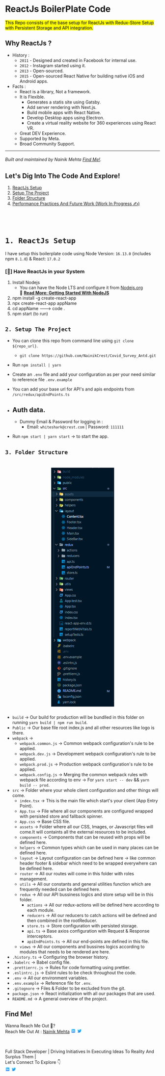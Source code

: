 # ReactJs BoilerPlate Code

<mark>This Repo consists of the base setup for ReactJs with Redux-Store Setup with Persistent Storage and API integration.</mark>

## Why ReactJs ?

- History :
  - `2011` - Designed and created in Facebook for internal use.
  - `2012` - Instagram started using it.
  - `2013` - Open-sourced.
  - `2015` - Open-sourced React Native for building native iOS and Android apps.
- Facts :
  - React is a library, Not a framework.
  - It is Flexible.
    - Generates a statis site using Gatsby.
    - Add server rendering with Next.js.
    - Build mobile apps with React Native.
    - Develop Desktop apps using Electron.
    - Create a virtual reality website for 360 experiences using React VR.
  - Great DEV Experience.
  - Supported by Meta.
  - Broad Community Support.

<hr/>

###### Built and maintained by Nainik Mehta [Find Me!](#find-me).

## Let's Dig Into The Code And Explore!

1. [ReactJs Setup](#1-reactjs-setup)
2. [Setup The Project](#2-setup-the-project)
3. [Folder Structure](#3-folder-structure)
4. [Performance Practices And Future Work (Work In Progress️ ✍️)](#4-performance-practices-and-future-work)

<br/><br/>

# `1. ReactJs Setup`

I have setup this boilerplate code using Node Version: `16.13.0` (includes npm `8.1.0`) & React: `17.0.2`<br/>

### [📝] Have ReactJs in your System

1. Install Nodejs
   - You can have the Node LTS and configure it from [Nodejs.org](https://reactjs.org/en/download/)<br/>
     🔗 [**Read More: Getting Started With NodeJS**](https://medium.com/@erickcodes/getting-started-with-node-js-84972881508b)
2. npm install -g create-react-app
3. npx create-react-app appName
4. cd appName ---> code .
5. npm start (to run)

## `2. Setup The Project`

- You can clone this repo from command line using `git clone ${repo_url}`.

  - `git clone https://github.com/NainikCrest/Covid_Survey_Antd.git`

- Run `npm install | yarn`
- Create an `.env` file and add your configuration as per your need similar to reference file `.env.example`
- You can add your base url for API's and apis endpoints from `/src/redux/apiEndPoints.ts`
- ## Auth data.
  - Dummy Email & Password for logging in :
    - Email: `whiteshark@crest.com` | Password: `111111`
- Run `npm start | yarn start` -> to start the app.

## `3. Folder Structure`

<h1 align="center">
  <img src="public/reactstructure.png" alt="Folder Structure"/>
</h1>

- `build` -> Our build for production will be bundlled in this folder on running `yarn build | npm run build`.
- `Public` -> Our base file root index.js and all other resources like logo is there.
- `webpack` -> 
  - `webpack.common.js` -> Common webpack configuration's rule to be applied.
  - `webpack.dev.js` -> Development webpack configuration's rule to be applied.
  - `webpack.prod.js` -> Production webpack configuration's rule to be applied.
  - `webpack.config.js` -> Merging the common webpack rules with webpack file according to env -> For `yarn start -- dev` && `yarn build -- prod`.
- `src` -> Folder where your whole client configuration and other things will come.
  - `index.tsx` -> This is the main file which start's your client (App Entry Point).
  - `App.tsx` -> File where all our components are configured wrapped with persisted store and fallback spinner.
  - `App.css` -> Base CSS file.
  - `assets` -> Folder where all our CSS, Images, or Javascript files will come.It will containts all the external resources to be included.
  - `components` -> Components that can be reused with props will be defined here.
  - `helpers` -> Common types which can be used in many places can be defined here.
  - `layout` -> Layout configuration can be defined here -> like common header footer & sidebar which need to be wrapped everywhere can be defined here.
  - `router` -> All our routes will come in this folder with roles management.
  - `utils` -> All our constants and general utilities function which are frequently needed can be defined here.
  - `redux` -> All our API bussiness logics and store setup will be in this folder.
    - `actions` -> All our redux-actions will be defined here according to each module.
    - `reducers` -> All our reducers to catch actions will be defined and then combined in the rootReducer.
    - `store.ts` -> Store configuration with persisted storage.
    - `api.ts` -> Base axios configuration with Request & Response interceptors.
    - `apiEndPoints.ts` -> All our end-points are defined in this file.
  - `views` -> All our components and bussines logics according to modules that needs to be rendered are here.
- `.history.ts` -> Configuring the browser history.
- `.babelrc` -> Babel config file.
- `.prettierrc.js` -> Rules for code formatting using prettier.
- `.eslintrc.js` -> Eslint rules to be check throughout the code.
- `.env` -> All our environment variables.
- `.env.example` -> Reference file for `.env`.
- `.gitognore` -> Files & Folder to be excluded from the git.
- `package.json` -> React initialization with all our packages that are used.
- `README.md` -> A general overview of the project.

## Find Me!

Wanna Reach Me Out 📌?<br/>
Reach Me Out At :
[Nainik Mehta](https://github.com/NainikCrest)
<a href="https://www.linkedin.com/in/nainik-mehta-25nk12"><img src="src/assets/images/linkedin.svg" width="16" height="16"></img></a>
<a href="https://twitter.com/Nainik25"><img src="src/assets/images/twitter.svg" width="16" height="16"></img></a>

<!-- <a href="https://whitelioninfosystems.com/employee/606d5c041c705034c8f53878"><img src="src/assets/images/portfolio.png" width="16" height="16"></img></a> -->
<br/>
<br/>
Full Stack Developer | Driving Initiatives In Executing Ideas To Reality And Surplus Them |<br/>
Let's Connect To Explore 👇<br />
<a href="https://www.linkedin.com/in/nainik-mehta-25nk12"><img src="src/assets/images/linkedin.svg" width="16" height="16"></img></a>
<a href="https://twitter.com/Nainik25"><img src="src/assets/images/twitter.svg" width="16" height="16"></img></a>
<!-- <a href="https://whitelioninfosystems.com/employee/606d5c041c705034c8f53878"><img src="src/assets/images/portfolio.png" width="16" height="16"></img></a> -->
